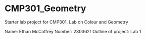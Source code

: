 # CMP301\_Geometry

Starter lab project for CMP301. Lab on Colour and Geometry

Name: Ethan McCaffrey
Number: 2303621
Outline of project: Lab 1

